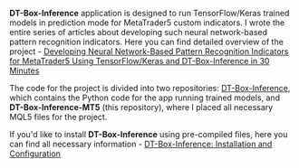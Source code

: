 **DT-Box-Inference** application is designed to run TensorFlow/Keras trained models in prediction mode for MetaTrader5 custom indicators. I wrote the entire series of articles about developing such neural network-based pattern recognition indicators. Here you can find detailed overview of the project - [Developing Neural Network-Based Pattern Recognition Indicators for MetaTrader5 Using TensorFlow/Keras and DT-Box-Inference in 30 Minutes](https://pavelchigirev.com/intro-dt-box-inference/)

The code for the project is divided into two repositories: [DT-Box-Inference](https://github.com/pchigirev/DT-Box-Inference), which contains the Python code for the app running trained models, and **DT-Box-Inference-MT5** (this repository), where I placed all necessary MQL5 files for the project.

If you'd like to install **DT-Box-Inference** using pre-compiled files, here you can find all necessary information - [DT-Box-Inference: Installation and Configuration](https://pavelchigirev.com/dt-box-inference-installation-and-configuration/)
